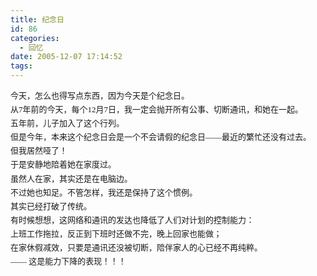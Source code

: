 ```yaml
---
title: 纪念日
id: 86
categories:
  - 回忆
date: 2005-12-07 17:14:52
tags:
---
```


<span class="Apple-style-span" style="font-size:13px;line-height:22px;font-family:Verdana;">
<div style="line-height:170%;">今天，怎么也得写点东西，因为今天是个纪念日。</div>
<div style="line-height:170%;">从7年前的今天，每个12月7日，我一定会抛开所有公事、切断通讯，和她在一起。</div>
<div style="line-height:170%;">五年前，儿子加入了这个行列。</div>
<div style="line-height:170%;">但是今年，本来这个纪念日会是一个不会请假的纪念日&mdash;&mdash;最近的繁忙还没有过去。</div>
<div style="line-height:170%;">但我居然哑了！</div>
<div style="line-height:170%;">于是安静地陪着她在家度过。</div>
<div style="line-height:170%;">虽然人在家，其实还是在电脑边。</div>
<div style="line-height:170%;">不过她也知足。不管怎样，我还是保持了这个惯例。</div>
<div style="line-height:170%;">其实已经打破了传统。</div>
<div style="line-height:170%;">有时候想想，这网络和通讯的发达也降低了人们对计划的控制能力：</div>
<div style="line-height:170%;">上班工作拖拉，反正到下班时还做不完，晚上回家也能做；</div>
<div style="line-height:170%;">在家休假减效，只要是通讯还没被切断，陪伴家人的心已经不再纯粹。</div>
<div style="line-height:170%;">&mdash;&mdash; 这是能力下降的表现！！！</div>
</span>